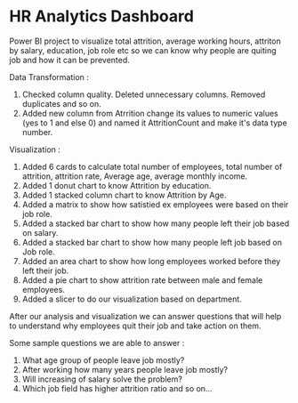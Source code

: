 # HR Analytics Dashboard
Power BI project to visualize total attrition, average working hours, attriton by salary, education, job role etc so we can know why people are quiting job and how it can be prevented.

Data Transformation :

1. Checked column quality. Deleted unnecessary columns. Removed duplicates and so on.
2. Added new column from Atrrition change its values to numeric values (yes to 1 and else 0) and 
named it AttritionCount and make it's data type number.

Visualization :

1. Added 6 cards to calculate total number of employees, total number of attrition, attrition rate, Average age,
average monthly income.
2. Added 1 donut chart to know Attrition by education.
3. Added 1 stacked column chart to know Attrition by Age.
4. Added a matrix to show how satistied ex employees were based on their job role.
5. Added a stacked bar chart to show how many people left their job based on salary.
6. Added a stacked bar chart to show how many people left job based on Job role.
7. Added an area chart to show how long employees worked before they left their job.
8. Added a pie chart to show attrition rate between male and female employees.
9. Added a slicer to do our visualization based on department.

After our analysis and visualization we can answer questions that will help to understand why employees quit their
job and take action on them.

Some sample questions we are able to answer :

1. What age group of people leave job mostly?
2. After working how many years people leave job mostly?
3. Will increasing of salary solve the problem?
4. Which job field has higher attrition ratio and so on...

